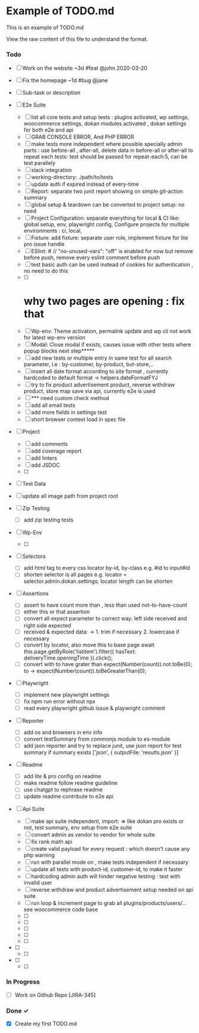 # Example of TODO.md

This is an example of TODO.md

View the raw content of this file to understand the format.

### Todo

-   [ ] Work on the website ~3d #feat @john 2020-03-20
-   [ ] Fix the homepage ~1d #bug @jane
-   [ ] Sub-task or description

-   [ ] E2e Suite 
  -   [ ]  list all core tests and setup tests : plugins activated, wp settings, woocommerce settings, dokan modules activated , dokan settings for both e2e and api
  -   [ ]  GRAB CONSOLE ERROR, And PHP ERROR 
  -   [ ]  make tests more independent where possible specially admin parts : use before-all , after-all, delete data in before-all or after-all to repeat each tests: test should be passed for repeat-each:5, can be test parallely
  -   [ ]  slack integration
  -   [ ]  working-directory: ./path/to/tests
  -   [ ]  update auth if expired instead of every-time
  -   [ ]  Report: separate two junit report showing on simple git-action summary
  -   [ ]  global setup & teardown can be converted to project setup: no need 
  -   [ ]  Project Configuration: separate everything for local & CI like: global setup, env, playwright config, Configure projects for multiple environments : ci, local,
  -   [ ]  Fixture: add fixture: separate user role,  implement fixture for lite pro issue handle
  -   [ ]  ESlint: #  // "no-unused-vars": "off" is enabled for now but remove before push, remove every eslint comment before push
  -   [ ]  test basic auth can be used instead of cookies for authentication , no need to do this
  -   [ ]  # why two pages are opening : fix that
  -   [ ]  Wp-env: Theme activation, permalink update and wp cli not work for latest wp-env version
  -   [ ]  Modal: Close modal if exists, causes issue with other tests where popup blocks next step*****
  -   [ ]  add new tests or multiple entry in same test for all search parameter, i.e : by-customer, by-product, but-store,..
  -   [ ]  insert all date format according to site format , currently hardcoded to default format -> helpers.dateFormatFYJ
  -   [ ]  try to fix product advertisement product, reverse withdraw product, store map save via api, currently e2e is used
  -   [ ]  *** need custom check method
  -   [ ]  add all email tests
  -   [ ]  add more fields in settings test
  -   [ ]  short browser context load in spec file

-   [ ] Project

    -   [ ] add comments
    -   [ ] add coverage report
    -   [ ] add linters
    -   [ ] add JSDOC
    -   [ ]

-   [ ] Test Data
-   [ ] update all image path from project root

-   [ ] Zip Testing

    -   [ ] add zip testing tests

-   [ ] Wp-Env

    -   [ ]

-   [ ] Selectors

    -   [ ] add html tag to every css locator by-id, by-class e.g. #id to input#id
    -   [ ] shorten selector is all pages e.g. locator = selector.admin.dokan.settings; locator length can be shorten

-   [ ] Assertions

    -   [ ] assert to have count more than , less than used not-to-have-count
    -   [ ] either this or that assertion
    -   [ ] convert all expect parameter to correct way: left side received and right side expected
    -   [ ] received & expected data: -> 1. trim if necessary 2. lowercase if necessary
    -   [ ] convert by locator, also move this to base page await this.page.getByRole('listitem').filter({ hasText: deliveryTime.openingTime }).click();
    -   [ ] convert with to have grater than expect(Number(count)).not.toBe(0); to -> expect(Number(count)).toBeGreaterThan(0);

-   [ ] Playwright

    -   [ ] implement new playwright settings
    -   [ ] fix npm run error without npx
    -   [ ] read every playwright github issue & playwright comment

-   [ ] Reporter

    -   [ ] add os and browsers in env info
    -   [ ] convert testSummary from commonjs module to es-module
    -   [ ] add json reporter and try to replace junit, use json report for test summary if summary exists ['json', { outputFile: 'results.json' }]

-   [ ] Readme

    -   [ ] add lite & pro config on readme
    -   [ ] make readme follow readme guideline
    -   [ ] use chatgpt to rephrase readme
    -   [ ] update readme contribute to e2e api

-   [ ] Api Suite

    -   [ ] make api suite independent, import: => like dokan pro exists or not, test summary, env setup from e2e suite 
    -   [ ] convert admin as vendor to vendor for whole suite
    -   [ ] fix rank math api
    -   [ ] create valid payload for every request : which doesn't cause any php warning
    -   [ ] run with parallel mode on , make tests independent if necessary
    -   [ ] update all tests with product-id, customer-id, to make it faster
    -   [ ] hardcoding admin auth will hinder negative testing : test with invalid user
    -   [ ] reverse withdraw and product advertisement setup needed on api suite
    -   [ ] run loop & increment page to grab all plugins/products/users/... see woocommerce code base
    -   [ ]
    -   [ ]
    -   [ ]
    -   [ ]
    -   [ ]


-   [ ] -   [ ]
-   [ ] -   [ ]

### In Progress

-   [ ] Work on Github Repo [JIRA-345]

### Done ✓

-   [x] Create my first TODO.md

